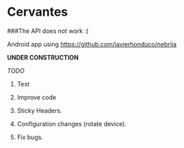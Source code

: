 Cervantes
=========

###The API does not work :(

Android app using https://github.com/javierhonduco/nebrija

**UNDER CONSTRUCTION**

*TODO*

1. Test

2. Improve code

3. Sticky Headers.

4. Configuration changes (rotate device).

5. Fix bugs.

